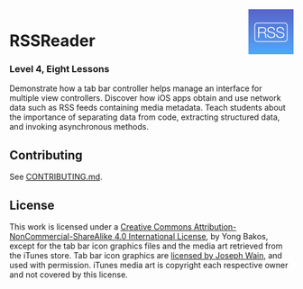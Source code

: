<img align="right" src="https://github.com/SwiftEducation/RSSReader/raw/master/RSSReader/Images.xcassets/AppIcon.appiconset/Icon-Spotlight-40@2x.png" />

# RSSReader

### Level 4, Eight Lessons

Demonstrate how a tab bar controller helps manage an interface for multiple view controllers. Discover how iOS apps obtain and use network data such as RSS feeds containing media metadata. Teach students about the importance of separating data from code, extracting structured data, and invoking asynchronous methods.

## Contributing

See [CONTRIBUTING.md](CONTRIBUTING.md).

## License

This work is licensed under a [Creative Commons Attribution-NonCommercial-ShareAlike 4.0 International License](https://creativecommons.org/licenses/by-nc-sa/4.0/), by Yong Bakos, except for the tab bar icon graphics files and the media art retrieved from the iTunes store. Tab bar icon graphics are [licensed by Joseph Wain](http://glyphish.com/license.txt), and used with permission. iTunes media art is copyright each respective owner and not covered by this license.

